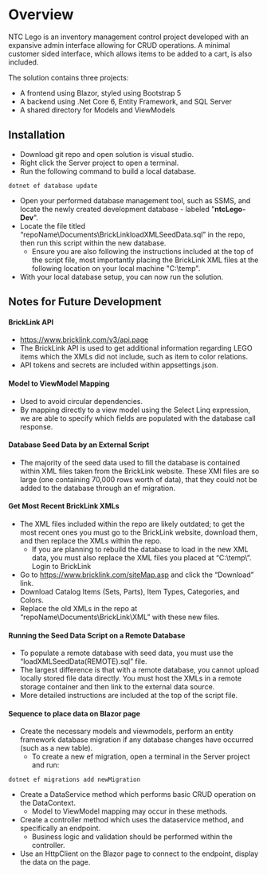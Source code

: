 # Overview
NTC Lego is an inventory management control project developed with an expansive admin interface allowing for CRUD operations. A minimal customer sided interface, which allows items to be added to a cart, is also included. 

The solution contains three projects:
- A frontend using Blazor, styled using Bootstrap 5
- A backend using .Net Core 6, Entity Framework, and SQL Server
- A shared directory for Models and ViewModels

## Installation

- Download git repo and open solution is visual studio. 
- Right click the Server project to open a terminal.
- Run the following command to build a local database.
```
dotnet ef database update
```
- Open your performed database management tool, such as SSMS, and locate the newly created development database - labeled "**ntcLego-Dev**". 
- Locate the file titled “repoName\Documents\BrickLinkloadXMLSeedData.sql” in the repo, then run this script within the new database. 
  - Ensure you are also following the instructions included at the top of the script file, most importantly placing the BrickLink XML files at the following location on your local machine "C:\temp\".
- With your local database setup, you can now run the solution. 

## Notes for Future Development
#### BrickLink API
- https://www.bricklink.com/v3/api.page
- The BrickLink API is used to get additional information regarding LEGO items which the XMLs did not include, such as item to color relations. 
- API tokens and secrets are included within appsettings.json.

#### Model to ViewModel Mapping
- Used to avoid circular dependencies.
- By mapping directly to a view model using the Select Linq expression, we are able to specify which fields are populated with the database call response. 

#### Database Seed Data by an External Script
- The majority of the seed data used to fill the database is contained within XML files taken from the BrickLink website. These XMl files are so large (one containing 70,000 rows worth of data), that they could not be added to the database through an ef migration.

#### Get Most Recent BrickLink XMLs
- The XML files included within the repo are likely outdated; to get the most recent ones you must go to the BrickLink website, download them, and then replace the XMLs within the repo. 
  - If you are planning to rebuild the database to load in the new XML data, you must also replace the XML files you placed at “C:\temp\”.
Login to BrickLink 
- Go to https://www.bricklink.com/siteMap.asp and click the “Download” link.
- Download Catalog Items (Sets, Parts), Item Types, Categories, and Colors.
- Replace the old XMLs in the repo at “repoName\Documents\BrickLink\XML” with these new files. 

#### Running the Seed Data Script on a Remote Database
- To populate a remote database with seed data, you must use the “loadXMLSeedData(REMOTE).sql” file.
- The largest difference is that with a remote database, you cannot upload locally stored file data directly. You must host the XMLs in a remote storage container and then link to the external data source.
- More detailed instructions are included at the top of the script file.

#### Sequence to place data on Blazor page
- Create the necessary models and viewmodels, perform an entity framework database migration if any database changes have occurred (such as a new table).
  - To create a new ef migration, open a terminal in the Server project and run:
```
dotnet ef migrations add newMigration
```
- Create a DataService method which performs basic CRUD operation on the DataContext.
  - Model to ViewModel mapping may occur in these methods.
- Create a controller method which uses the dataservice method, and specifically an endpoint.
  - Business logic and validation should be performed within the controller.
- Use an HttpClient on the Blazor page to connect to the endpoint, display the data on the page.
